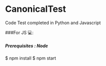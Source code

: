 # CanonicalTest
Code Test completed in Python and Javascript

###For JS  💻: 
##### Prerequisites : Node

$ npm install
$ npm start
